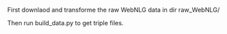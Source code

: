First downlaod and transforme the raw WebNLG data in dir raw_WebNLG/

Then run build_data.py to get triple files.

